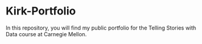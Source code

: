 # Kirk-Portfolio
In this repository, you will find my public portfolio for the Telling Stories with Data course at Carnegie Mellon.
